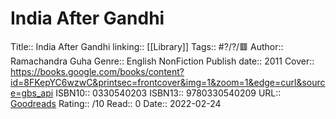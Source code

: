 # India After Gandhi

Title:: India After Gandhi
linking:: [[Library]] 
Tags:: #?/?/🟥
Author:: Ramachandra Guha
Genre:: English NonFiction
Publish date:: 2011
Cover:: https://books.google.com/books/content?id=8FKepYC6wzwC&printsec=frontcover&img=1&zoom=1&edge=curl&source=gbs_api
ISBN10:: 0330540203
ISBN13:: 9780330540209
URL:: [Goodreads](https://www.goodreads.com/search?qid=&q=9780330540209)
Rating:: /10
Read:: 0
Date:: 2022-02-24